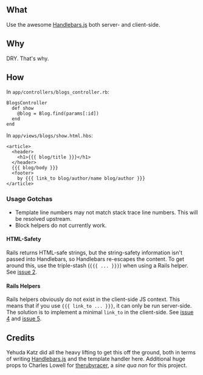 ## What ##

Use the awesome [Handlebars.js](https://github.com/wycats/handlebars.js)
both server- and client-side.

## Why ##

DRY. That's why.

## How ##

In `app/controllers/blogs_controller.rb`:

    BlogsController
      def show
        @blog = Blog.find(params[:id])
      end
    end

In `app/views/blogs/show.html.hbs`:

    <article>
      <header>
        <h1>{{{ blog/title }}}</h1>
      </header>
      {{{ blog/body }}}
      <footer>
        by {{{ link_to blog/author/name blog/author }}}
    </article>

### Usage Gotchas ###

* Template line numbers may not match stack trace line numbers. This
  will be resolved upstream.
* Block helpers do not currently work.

#### HTML-Safety ####

Rails returns HTML-safe strings, but the string-safety information
isn't passed into Handlebars, so Handlebars re-escapes the content.
To get around this, use the triple-stash (`{{{ ... }}}`) when
using a Rails helper.
See [issue 2](https://github.com/jamesarosen/handlebars-rails/issues/#issue/2).

#### Rails Helpers ####

Rails helpers obviously do not exist in the client-side JS context.
This means that if you use `{{{ link_to ... }}}`, it can only be run server-side.
The solution is to implement a minimal `link_to` in the client-side.
See [issue 4](https://github.com/jamesarosen/handlebars-rails/issues/#issue/4)
and [issue 5](https://github.com/jamesarosen/handlebars-rails/issues/#issue/5).

## Credits ##

Yehuda Katz did all the heavy lifting to get this off the ground,
both in terms of writing
[Handlebars.js](https://github.com/wycats/handlebars.js) and the
template handler here.
Additional huge props to Charles Lowell for
[therubyracer](https://github.com/cowboyd/therubyracer),
a *sine qua non* for this project.

